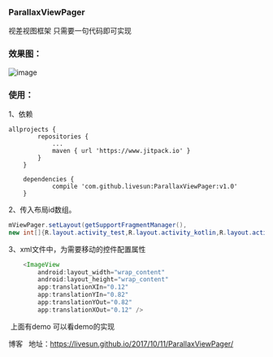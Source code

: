 ### ParallaxViewPager

视差视图框架 只需要一句代码即可实现

### 效果图：

![image](http://livesunhexo.oss-cn-shanghai.aliyuncs.com/hexo/viewTouch/ParallaxViewpager.gif)




### 使用：

1、依赖
```
allprojects {
		repositories {
			...
			maven { url 'https://www.jitpack.io' }
		}
	}

	dependencies {
	        compile 'com.github.livesun:ParallaxViewPager:v1.0'
	}

```

2、传入布局id数组。
```java
mViewPager.setLayout(getSupportFragmentManager(),
new int[]{R.layout.activity_test,R.layout.activity_kotlin,R.layout.activity_user_info});
```

3、xml文件中，为需要移动的控件配置属性

```java
    <ImageView
        android:layout_width="wrap_content"
        android:layout_height="wrap_content"
        app:translationXIn="0.12"
        app:translationYIn="0.82"
        app:translationYOut="0.82"
        app:translationXOut="0.12" />
```
 上面有demo 可以看demo的实现
 
博客 
 地址：https://livesun.github.io/2017/10/11/ParallaxViewPager/
